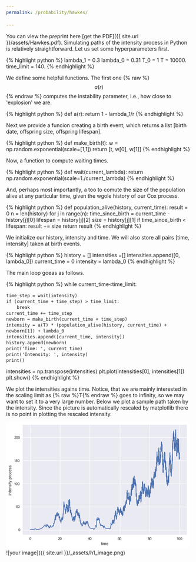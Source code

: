 ```yaml
---
permalink: /probability/hawkes/

---
```


You can view the preprint here [get the PDF]({{ site.url }}/assets/Hawkes.pdf).
Simulating paths of the intensity process in Python is relatively straightforward.
Let us set some hyperparameters first.

{% highlight python %}
lambda_1 = 0.3
lambda_0 = 0.31
T_0 = 1
T = 10000.
time_limit = 140.
{% endhighlight %}

We define some helpful functions. The first one {% raw %}
$$a(r)$$ {% endraw %} computes the instability parameter, i.e., how close to 'explosion'
we are.

{% highlight python %}
def a(r):
    return  1 - lambda_1/r
{% endhighlight %}

Next we provide a funcion creating a birth event, which returns a list [birth date,
offspring size, offspring lifespan].

{% highlight python %}
def make_birth(t):
    w = np.random.exponential(scale=[1,1])
    return [t, w[0], w[1]]
{% endhighlight %}

Now, a function to compute waiting times.

{% highlight python %}
def wait(current_lambda):
    return np.random.exponential(scale=1./current_lambda)
{% endhighlight %}

And, perhaps most importantly, a too to comute the size of the population alive at
any particular time, given the wgole history of our Cox process.

{% highlight python %}
def population_alive(history, current_time):
    result = 0
    n = len(history)
    for j in range(n):
        time_since_birth = current_time - history[j][0]
        lifespan = history[j][2]
        size = history[j][1]
        if time_since_birth < lifespan:
            result += size
    return  result
{% endhighlight %}

We initialize our history, intensity and time. We will also store all pairs [time, intensity]
taken at birth events.

{% highlight python %}
history = []
intensities =[]
intensities.append([0, lambda_0])
current_time = 0
intensity = lambda_0
{% endhighlight %}

The main loop goeas as follows.

{% highlight python %}
while current_time<time_limit:

    time_step = wait(intensity)
    if (current_time + time_step) > time_limit:
        break
    current_time += time_step
    newborn = make_birth(current_time + time_step)
    intensity = a(T) * (population_alive(history, current_time) + newborn[1]) + lambda_0  
    intensities.append([current_time, intensity])
    history.append(newborn)
    print('Time: ', current_time)
    print('Intensity: ', intensity)
    print()

intensities = np.transpose(intensities)
plt.plot(intensities[0], intensities[1])
plt.show()
{% endhighlight %}

We plot the intensities agains time. Notice, that we are mainly interested in
the scaling limit as  {% raw %}T{% endraw %} goes to infinity, so we may want
to set it to a very large number. Below we plot a sample path taken by the
intensity. Since the picture is automatically rescaled by matplotlib there is no point
in plotting the rescaled intensity.

![image tooltip here](/_assets/h1_image.PNG)
![your image]({{ site.url }}/_assets/h1_image.png)
















<script type="text/javascript" async
  src="https://cdn.mathjax.org/mathjax/latest/MathJax.js?config=TeX-MML-AM_CHTML">
</script>
